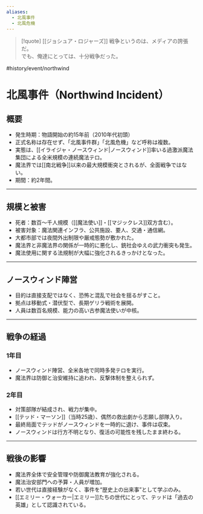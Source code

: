 ```yaml
---
aliases:
  - 北風事件
  - 北風危機
---
```

> [!quote] [[ジョシュア・ロジャーズ]]
> 戦争というのは、メディアの誇張だ。  
> でも、俺達にとっては、十分戦争だった。

 #history/event/northwind 
# 北風事件（Northwind Incident）

## 概要
- 発生時期：物語開始の約15年前（2010年代初頭）
- 正式名称は存在せず、「北風事件群」「北風危機」など呼称は複数。
- 実態は、[[イライジャ・ノースウィンド|ノースウィンド]]率いる過激派魔法集団による全米規模の連続魔法テロ。
- 魔法界では[[南北戦争]]以来の最大規模衝突とされるが、全面戦争ではない。
- 期間：約2年間。

---

## 規模と被害
- 死者：数百〜千人規模（[[魔法使い]]・[[マジックレス]]双方含む）。
- 被害対象：魔法関連インフラ、公共施設、要人、交通・通信網。
- 大都市部では夜間外出制限や厳戒態勢が敷かれた。
- 魔法界と非魔法界の関係が一時的に悪化し、銃社会ゆえの武力衝突も発生。
- 魔法使用に関する法規制が大幅に強化されるきっかけとなった。

---

## ノースウィンド陣営
- 目的は直接支配ではなく、恐怖と混乱で社会を揺るがすこと。
- 拠点は移動式・潜伏型で、長期ゲリラ戦術を展開。
- 人員は数百名規模、能力の高い古参魔法使いが中核。

---

## 戦争の経過

### 1年目
- ノースウィンド陣営、全米各地で同時多発テロを実行。
- 魔法界は防御と治安維持に追われ、反撃体制を整えられず。

### 2年目
- 対策部隊が結成され、戦力が集中。
- [[テッド・マーソン]]（当時25歳）、偶然の救出劇から志願し部隊入り。
- 最終局面でテッドがノースウィンドを一時的に退け、事件は収束。
- ノースウィンドは行方不明となり、復活の可能性を残したまま終わる。

---

## 戦後の影響
- 魔法界全体で安全管理や防御魔法教育が強化される。
- 魔法治安部門への予算・人員が増加。
- 若い世代は直接経験がなく、事件を“歴史上の出来事”として学ぶのみ。
- [[エミリー・ウォーカー|エミリー]]たちの世代にとって、テッドは「過去の英雄」として認識されている。
